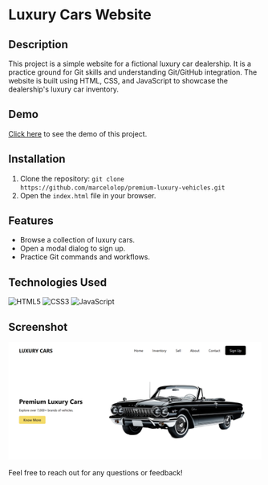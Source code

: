 # Luxury Cars Website

## Description
This project is a simple website for a fictional luxury car dealership. It is a practice ground for Git skills and understanding Git/GitHub integration. The website is built using HTML, CSS, and JavaScript to showcase the dealership's luxury car inventory.

## Demo
[Click here](https://marcelolop.github.io/premium-luxury-vehicles/) to see the demo of this project.

## Installation
1. Clone the repository: `git clone https://github.com/marcelolop/premium-luxury-vehicles.git`
2. Open the `index.html` file in your browser.

## Features
- Browse a collection of luxury cars.
- Open a modal dialog to sign up.
- Practice Git commands and workflows.

## Technologies Used
![HTML5](https://img.shields.io/badge/html5-%23E34F26.svg?style=for-the-badge&logo=html5&logoColor=white)
![CSS3](https://img.shields.io/badge/css3-%231572B6.svg?style=for-the-badge&logo=css3&logoColor=white)
![JavaScript](https://img.shields.io/badge/javascript-%23323330.svg?style=for-the-badge&logo=javascript&logoColor=%23F7DF1E)

## Screenshot
![](https://github.com/marcelolop/premium-luxury-vehicles/blob/main/assets/media/img/Screenshot%202023-11-16%20105404.png?raw=true)

Feel free to reach out for any questions or feedback!

